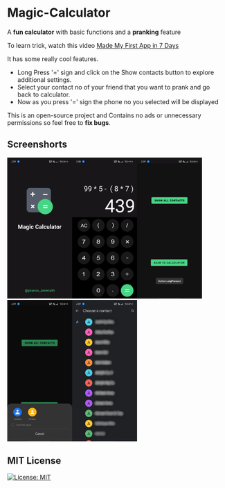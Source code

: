 # Magic-Calculator

A **fun calculator** with basic functions and a **pranking** feature

To learn trick, watch this video [Made My First App in 7 Days](https://youtu.be/7Pal5lSGR90)

It has some really cool features.
- Long Press '=' sign and click on the Show contacts button to explore additional settings.
- Select your contact no of your friend that you want to prank and go back to calculator.
- Now as you press '=' sign the phone no you selected will be displayed

This is an open-source project and Contains no ads or unnecessary permissions so feel free to **fix bugs**.

## Screenshorts

<img src="Screenshots/1.jpg" width="150"><img src="Screenshots/2.jpg" width="150"><img src="Screenshots/3.jpg" width="150"><img src="Screenshots/4.jpg" width="150"><img src="Screenshots/5.jpeg" width="150">

## MIT License

[![License: MIT](https://img.shields.io/badge/License-MIT-yellow.svg)](https://opensource.org/licenses/MIT)
